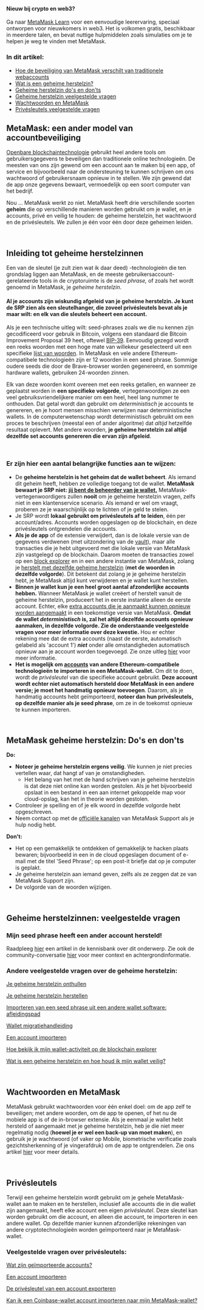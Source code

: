 
#### Nieuw bij crypto en web3?


Ga naar [MetaMask Learn](https://learn.metamask.io/) voor een eenvoudige leerervaring, speciaal ontworpen voor nieuwkomers in web3. Het is volkomen gratis, beschikbaar in meerdere talen, en bevat nuttige hulpmiddelen zoals simulaties om je te helpen je weg te vinden met MetaMask.



### In dit artikel:


* [Hoe de beveiliging van MetaMask verschilt van traditionele webaccounts](#h_01FYVAXCSH95CQ08Q0P2VJA5HV)
* [Wat is een geheime herstelzin?](#h_01FYVAXJQT914HCHEYFPNMEJEA)
* [Geheime herstelzin do's en don'ts](#h_01FYVAXSE5C9E4YBCSWT2F2RBQ)
* [Geheime herstelzin veelgestelde vragen](#h_01FYVAXZYWJENFWG9K9CJTQFK7)
* [Wachtwoorden en MetaMask](#h_01FYVAY5K22PX6926537V8B4SX)
* [Privésleutels veelgestelde vragen](#h_01FYVAYH3ZZ8VW8BPDDADWRC8E)




**MetaMask: een ander model van accountbeveiliging**
-----------------------------------------------------


[Openbare blockchaintechnologie](https://metamask.zendesk.com/hc/en-us/articles/360015489611) gebruikt heel andere tools om gebruikersgegevens te beveiligen dan traditionele online technologieën. De meesten van ons zijn gewend om een account aan te maken bij een app, of service en bijvoorbeeld naar de ondersteuning te kunnen schrijven om ons wachtwoord of gebruikersnaam opnieuw in te stellen. We zijn gewend dat de app onze gegevens bewaart, vermoedelijk op een soort computer van het bedrijf.


Nou ... MetaMask werkt zo niet. MetaMask heeft drie verschillende soorten **geheim** die op verschillende manieren worden gebruikt om je wallet, en je accounts, privé en veilig te houden: de geheime herstelzin, het wachtwoord en de privésleutels. We zullen je één voor één door deze geheimen leiden.


 


**Inleiding tot geheime herstelzinnen**
---------------------------------------


Een van de sleutel (je zult zien wat ik daar deed) -technologieën die ten grondslag liggen aan MetaMask, en de meeste gebruikersaccount-gerelateerde tools in de cryptoruimte is de *seed phrase,* of zoals het wordt genoemd in MetaMask, je *geheime herstelzin*.


#### **Al je accounts zijn wiskundig afgeleid van je geheime herstelzin. Je kunt de SRP zien als een sleutelhanger, die zoveel privésleutels bevat als je maar wilt: en elk van die sleutels beheert een account.**


Als je een technische uitleg wilt: seed-phrases zoals we die nu kennen zijn gecodificeerd voor gebruik in Bitcoin, volgens een standaard die Bitcoin Improvement Proposal 39 heet, oftewel [BIP-39](https://en.bitcoin.it/wiki/BIP_0039). Eenvoudig gezegd wordt een reeks woorden met een hoge mate van willekeur geselecteerd uit een specifieke [lijst van woorden](https://github.com/bitcoin/bips/blob/master/bip-0039/english.txt). In MetaMask en vele andere Ethereum-compatibele technologieën zijn er 12 woorden in een seed phrase. Sommige oudere seeds die door de Brave-browser worden gegenereerd, en sommige hardware wallets, gebruiken 24-woorden zinnen.


Elk van deze woorden komt overeen met een reeks getallen, en wanneer ze geplaatst worden in **een specifieke volgorde**, vertegenwoordigen ze een veel gebruiksvriendelijkere manier om een heel, heel lang nummer te onthouden. Dat getal wordt dan gebruikt om *deterministisch* je accounts te genereren, en je hoort mensen misschien verwijzen naar deterministische wallets. In de computerwetenschap wordt deterministisch gebruikt om een proces te beschrijven (meestal een of ander algoritme) dat *altijd* hetzelfde resultaat oplevert. Met andere woorden, **je geheime herstelzin zal altijd dezelfde set accounts genereren die ervan zijn afgeleid**.


 


### Er zijn hier een aantal belangrijke functies aan te wijzen:


* De **geheime herstelzin is het geheim dat de wallet beheert**. Als iemand dit geheim heeft, hebben ze volledige toegang tot de wallet. **MetaMask bewaart je SRP niet:** **[jij bent de beheerder van je wallet.](https://metamask.zendesk.com/hc/en-us/articles/360059952212)** MetaMask-vertegenwoordigers zullen **nooit** om je geheime herstelzin vragen, zelfs niet in een klantenservice scenario. Als iemand er wel om vraagt, proberen ze je waarschijnlijk op te lichten of je geld te stelen.
* Je SRP wordt **lokaal gebruikt om privésleutels af te leiden**, één per account/adres. Accounts worden opgeslagen op de blockchain, en deze privésleutels ontgrendelen die accounts.
* **Als je de app** of de extensie verwijdert, dan is de lokale versie van de gegevens verdwenen (met uitzondering van de [vault](https://metamask.zendesk.com/hc/en-us/articles/360018766351)), maar alle transacties die je hebt uitgevoerd met die lokale versie van MetaMask zijn vastgelegd op de blockchain. Daarom moeten de transacties zowel op een [block explorer](https://metamask.zendesk.com/hc/en-us/articles/360057536611) en in een andere instantie van MetaMask, zolang je [herstelt met dezelfde geheime herstelzin](https://metamask.zendesk.com/hc/en-us/articles/360015289612) (**met de woorden in dezelfde volgorde**). Dit betekent dat zolang je je geheime herstelzin hebt, je MetaMask altijd kunt verwijderen en je wallet kunt herstellen.
* **Binnen je wallet kun je een heel groot aantal afzonderlijke accounts hebben.** Wanneer MetaMask je wallet creëert of herstelt vanuit de geheime herstelzin, produceert het in eerste instantie alleen de eerste account. Echter, elke [extra accounts die je aanmaakt kunnen opnieuw worden aangemaakt](https://metamask.zendesk.com/hc/en-us/articles/360015489271) in een toekomstige versie van MetaMask. **Omdat de wallet *deterministisch* is, zal het altijd dezelfde accounts opnieuw aanmaken, in dezelfde volgorde. Zie de onderstaande veelgestelde vragen voor meer informatie over deze kwestie.** Hou er echter rekening mee dat de extra accounts (naast de eerste, automatisch gelabeld als 'account 1') ***niet*** onder alle omstandigheden automatisch opnieuw aan je account worden toegevoegd. Zie onze uitleg [hier](https://metamask.zendesk.com/hc/en-us/articles/360015489271-How-to-add-missing-accounts-after-restoring-with-Secret-Recovery-Phrase#:~:text=If%20you%20have,automatically%20re%2Dadded.) voor meer informatie.
* **Het is mogelijk om [accounts](https://metamask.zendesk.com/hc/en-us/articles/360015489331) van andere Ethereum-compatibele technologieën te importeren in een MetaMask-wallet.** Om dit te doen, wordt de *privésleutel* van die specifieke account gebruikt. **Deze account wordt echter niet automatisch hersteld door MetaMask in een andere versie; je moet het handmatig opnieuw toevoegen**. Daarom, als je handmatig accounts hebt geïmporteerd, **noteer dan hun privésleutels, op dezelfde manier als je seed phrase**, om ze in de toekomst opnieuw te kunnen importeren.


 


**MetaMask geheime herstelzin: Do's en don'ts**
-----------------------------------------------




**Do:**

* **Noteer je geheime herstelzin ergens veilig**. We kunnen je niet precies vertellen waar, dat hangt af van je omstandigheden.
	+ Het belang van het met de hand schrijven van je geheime herstelzin is dat deze niet online kan worden gestolen. Als je het bijvoorbeeld opslaat in een bestand in een aan internet gekoppelde map voor cloud-opslag, kan het in theorie worden gestolen.
* Controleer je spelling en of je elk woord in dezelfde volgorde hebt opgeschreven.
* Neem contact op met de [officiële kanalen](https://metamask.zendesk.com/hc/en-us/articles/360058230211) van MetaMask Support als je hulp nodig hebt.





**Don't:**

* Het op een gemakkelijk te ontdekken of gemakkelijk te hacken plaats bewaren; bijvoorbeeld in een in de cloud opgeslagen document of e-mail met de titel 'Seed Phrase'; op een post-it briefje dat op je computer is geplakt.
* Je geheime herstelzin aan iemand geven, zelfs als ze zeggen dat ze van MetaMask Support zijn.
* De volgorde van de woorden wijzigen.





 


**Geheime herstelzinnen: veelgestelde vragen**
----------------------------------------------


### Mijn seed phrase heeft een ander account hersteld!


Raadpleeg [hier](https://metamask.zendesk.com/hc/en-us/articles/360058120992) een artikel in de kennisbank over dit onderwerp. Zie ook de community-conversatie [hier](https://community.metamask.io/t/restored-metamask-no-coins-are-showing/878/107?u=jacob.cantele) voor meer context en achtergrondinformatie.


### Andere veelgestelde vragen over de geheime herstelzin:


[Je geheime herstelzin onthullen](https://metamask.zendesk.com/hc/en-us/articles/360015290032)


[Je geheime herstelzin herstellen](https://metamask.zendesk.com/hc/en-us/articles/360018766351)


[Importeren van een seed phrase uit een andere wallet software: afleidingspad](https://metamask.zendesk.com/hc/en-us/articles/360060331752)


[Wallet migratiehandleiding](https://metamask.zendesk.com/hc/en-us/articles/4867408571803)


[Een account importeren](https://metamask.zendesk.com/hc/en-us/articles/360015489331)


[Hoe bekijk ik mijn wallet-activiteit op de blockchain explorer](https://metamask.zendesk.com/hc/en-us/articles/360057536611)


[Wat is een geheime herstelzin en hoe houd ik mijn wallet veilig?](https://metamask.zendesk.com/hc/en-us/articles/360060826432)


 


**Wachtwoorden en MetaMask**
----------------------------


MetaMask gebruikt wachtwoorden voor één enkel doel: om de app zelf te beveiligen; met andere woorden, om de app te openen, of het nu de mobiele app is of de in-browser extensie. Als je eenmaal je wallet hebt hersteld of aangemaakt met je geheime herstelzin, heb je die niet meer regelmatig nodig (**hoewel je er wel een back-up van moet maken**), en gebruik je je wachtwoord (of vaker op Mobile, biometrische verificatie zoals gezichtsherkenning of je vingerafdruk) om de app te ontgrendelen. Zie ons artikel [hier](https://metamask.zendesk.com/hc/en-us/articles/4405451730331) voor meer details.


 


**Privésleutels**
-----------------


Terwijl een geheime herstelzin wordt gebruikt om je gehele MetaMask-wallet aan te maken en te herstellen, inclusief alle accounts die in die wallet zijn aangemaakt, heeft elke account een eigen *privésleutel*. Deze sleutel kan worden gebruikt om die account, en alleen die account, te importeren in een andere wallet. Op dezelfde manier kunnen afzonderlijke rekeningen van andere cryptotechnologieën worden geïmporteerd naar je MetaMask-wallet.


### Veelgestelde vragen over privésleutels:


[Wat zijn geïmporteerde accounts?](https://metamask.zendesk.com/hc/en-us/articles/360015289932)


[Een account importeren](https://metamask.zendesk.com/hc/en-us/articles/360015489331)


[De privésleutel van een account exporteren](https://metamask.zendesk.com/hc/en-us/articles/360015289632)


[Kan ik een Coinbase-wallet account importeren naar mijn MetaMask-wallet?](https://metamask.zendesk.com/hc/en-us/articles/360058485292)

